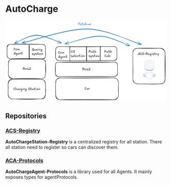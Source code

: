 # AutoCharge

![architecture-overview.png](assets/architecture-overview.png)

## Repositories

### [ACS-Registry](https://github.com/Diplomarbeit-PGHFP-2024-2025)

**AutoChargeStation-Registry** is a centralized registry for all station.
There all station need to register so cars can discover them.

### [ACA-Protocols](https://github.com/Diplomarbeit-PGHFP-2024-2025/aca-protocols)

**AutoChargeAgent-Protocols** is a library used for all Agents. It mainly exposes types for agentProtocols.
